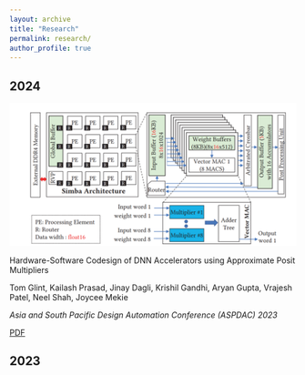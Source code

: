 ```yaml
---
layout: archive
title: "Research"
permalink: research/
author_profile: true
---
```



## 2024 

<div class="paper">
<img src="../files/Images/2023/Hardware_Software_Codesign_of_DNN_Accele.png" class="paper-image">
<div class="paper-details">
<p class="paper-title">Hardware-Software Codesign of DNN Accelerators using Approximate Posit Multipliers</p>
<p>Tom Glint, Kailash Prasad, Jinay Dagli, Krishil Gandhi, Aryan Gupta, Vrajesh Patel, Neel Shah, Joycee Mekie</p>
<p><i>Asia and South Pacific Design Automation Conference (ASPDAC) 2023</i></p>
<a href="../files/Papers/2023/Hardware_Software_Codesign_of_DNN_Accele.pdf" class="paper-button">PDF</a>
<!-- <a href="https://github.com/rishi-a/JoulesEye-Release" class="paper-button">Github</a>
<a href="../slides/2024/JoulesEye-ACM-PIC.pdf" class="paper-button">Poster</a>
<a href="https://www.youtube.com/watch?v=5J9KqrDnj20" class="paper-button">YouTube</a>
<a href="https://indianexpress.com/article/cities/ahmedabad/research-scholar-at-iitgn-develops-device-to-overcome-fitness-monitoring-limitations-9180741/" class="paper-button">News coverage</a>
<a href="https://medium.com/@lalitagod100/iitgn-researcher-creates-gadget-to-get-around-restrictions-on-fitness-tracking-80869cea0264" class="paper-button">Medium Article</a>
<a href="https://www.cs.cmu.edu/news/2024/jouleseye" class="paper-button">CMU News</a>
<a href="https://www.hackster.io/news/your-wearable-is-lying-to-you-28f2e5f56338" class="paper-button">Hackster</a> -->
</div>
</div>

<div class="separator"></div>




## 2023

